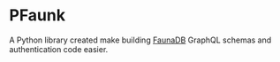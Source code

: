 # PFaunk

A Python library created make building [FaunaDB](https://fauna.com) GraphQL schemas and authentication code easier.

